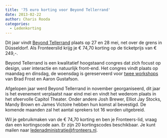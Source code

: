 ```yaml
---
title: '75 euro korting voor Beyond Tellerrand'
date: 2013-02-22
author: Charis Rooda
categories:
  - Ledenkorting
---
```


Dit jaar vindt [Beyond Tellerrand](http://2013.beyondtellerrand.com) plaats op 27 en 28 mei, net over de grens in Düsseldorf. Als Fronteerslid krijg je € 74,70 korting op de ticketprijs van € 249,-.

Beyond Tellerrand is een kwalitatief hoogstaand congres dat zich focust op design, user interactie en natuurlijk front-end. Het congres vindt plaats op maandag en dinsdag, de woensdag is gereserveerd voor [twee workshops](http://2013.beyondtellerrand.com/workshops) van Brad Frost en Aaron Gustafson.

Afgelopen jaar werd Beyond Tellerrand in november georganiseerd, dit jaar is het evenement verplaatst naar eind mei en vindt het wederom plaats in het sfeervolle Capitol Theater. Onder andere Josh Brewer, Elliot Jay Stocks, Mandy Brown en James Victoire hebben hun komst al bevestigd. De komende maanden zal het aantal sprekers tot 16 worden uitgebreid.

Wil je gebruikmaken van de € 74,70 korting en ben je Fronteers-lid, vraag dan een kortingscode aan. Er zijn 20 kortingscodes beschikbaar. Je kunt mailen naar <ledenadministratie@fronteers.nl>.
